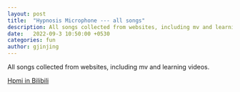 ```yaml
---
layout: post
title:  "Hypnosis Microphone --- all songs"
description: All songs collected from websites, including mv and learning videos. 
date:   2022-09-3 10:50:00 +0530
categories: fun
author: gjinjing
---
```


All songs collected from websites, including mv and learning videos.

<!--![]({{site.baseurl}}/images/lost-9.jpg)-->

<a href='https://space.bilibili.com/1652293036?spm_id_from=333.337.0.0'>Hpmi in Bilibili</a>

